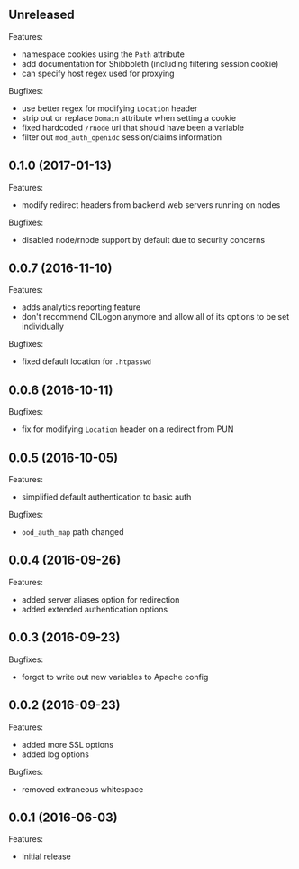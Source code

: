 ## Unreleased

Features:

  - namespace cookies using the `Path` attribute
  - add documentation for Shibboleth (including filtering session cookie)
  - can specify host regex used for proxying

Bugfixes:

  - use better regex for modifying `Location` header
  - strip out or replace `Domain` attribute when setting a cookie
  - fixed hardcoded `/rnode` uri that should have been a variable
  - filter out `mod_auth_openidc` session/claims information

## 0.1.0 (2017-01-13)

Features:

  - modify redirect headers from backend web servers running on nodes

Bugfixes:

  - disabled node/rnode support by default due to security concerns

## 0.0.7 (2016-11-10)

Features:

  - adds analytics reporting feature
  - don't recommend CILogon anymore and allow all of its options to be set
    individually

Bugfixes:

  - fixed default location for `.htpasswd`

## 0.0.6 (2016-10-11)

Bugfixes:

  - fix for modifying `Location` header on a redirect from PUN

## 0.0.5 (2016-10-05)

Features:

  - simplified default authentication to basic auth

Bugfixes:

  - `ood_auth_map` path changed

## 0.0.4 (2016-09-26)

Features:

  - added server aliases option for redirection
  - added extended authentication options

## 0.0.3 (2016-09-23)

Bugfixes:

  - forgot to write out new variables to Apache config

## 0.0.2 (2016-09-23)

Features:

  - added more SSL options
  - added log options

Bugfixes:

  - removed extraneous whitespace

## 0.0.1 (2016-06-03)

Features:

  - Initial release
